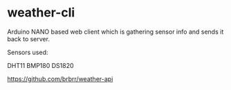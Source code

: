 # weather-cli

Arduino NANO based web client which is gathering sensor info and sends it back to server.

Sensors used:

  DHT11
  BMP180
  DS1820


https://github.com/brbrr/weather-api
